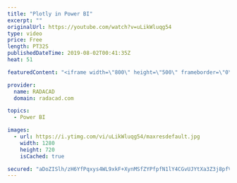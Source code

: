 ```yaml
---
title: "Plotly in Power BI"
excerpt: ""
originalUrl: https://youtube.com/watch?v=uLikWluqg54
type: video
price: Free
length: PT32S
publishedDateTime: 2019-08-02T00:41:35Z
heat: 51

featuredContent: "<iframe width=\"800\" height=\"500\" frameborder=\"0\" src=\"https://www.youtube.com/embed/uLikWluqg54\" allow=\"accelerometer; autoplay; encrypted-media; gyroscope; picture-in-picture\" allowfullscreen></iframe>"

provider:
  name: RADACAD
  domain: radacad.com

topics:
  - Power BI

images:
  - url: https://i.ytimg.com/vi/uLikWluqg54/maxresdefault.jpg
    width: 1280
    height: 720
    isCached: true

secured: "aDoZISlh/zH6YfPqxys4WL9xkF+XynMSfZYPfpfN1lY4CGvUJYtXa3Z3j8pfVE8kaE4+a3VAI0rK/KZ/DP/1FFB3us/d7zHmf0vUxivaQBlt7TVhj78Tgh3R9sWm8qDdvHffgwOVsjaS9DNCkGdBKkUUKJEvwehQI78NpOPtWne/FqiLW3vPgUmI1r5W2HKF7/NDuxw+fmOzmyUjK0gyIhlcmF0L8cLIO0kmskBq4is9e50L32MEqhWSeZ0qM3S4d9BOeXnMYtVuRZGFKqrxD96S8F5CCV7SgomMpLBW6oLVtze3c2cFmbiMksKo3yDd3bA5aYv1TONI1Frbb7IZMRT//1GDGWIRzvJrnv0gKk1hLHBM6ulM0/HxbALhHqOQrZJsk4JdZTaBKlTJfb2IshAHu37bIqEVnHDdxCWMbLg=;yUogKGrKJx1wGph4RYiFZg=="
---
```


